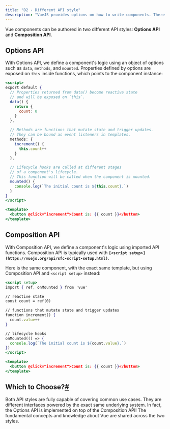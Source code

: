 ```yaml
---
title: "D2 - Different API style"
description: "VueJS provides options on how to write components. There are two API styles available – Options API and Composition API."
---
```


Vue components can be authored in two different API styles: **Options API** and **Composition API**.

## ****Options API****

With Options API, we define a component's logic using an object of options such as `data`, `methods`, and `mounted`. Properties defined by options are exposed on `this` inside functions, which points to the component instance:

```jsx
<script>
export default {
  // Properties returned from data() become reactive state
  // and will be exposed on `this`.
  data() {
    return {
      count: 0
    }
  },

  // Methods are functions that mutate state and trigger updates.
  // They can be bound as event listeners in templates.
  methods: {
    increment() {
      this.count++
    }
  },

  // Lifecycle hooks are called at different stages
  // of a component's lifecycle.
  // This function will be called when the component is mounted.
  mounted() {
    console.log(`The initial count is ${this.count}.`)
  }
}
</script>

<template>
  <button @click="increment">Count is: {{ count }}</button>
</template>
```

## Composition ****API****

With Composition API, we define a component's logic using imported API functions. Composition API is typically used with **`[<script setup>](https://vuejs.org/api/sfc-script-setup.html)`**.  

Here is the same component, with the exact same template, but using Composition API and `<script setup>`  instead:

```jsx
<script setup>
import { ref, onMounted } from 'vue'

// reactive state
const count = ref(0)

// functions that mutate state and trigger updates
function increment() {
  count.value++
}

// lifecycle hooks
onMounted(() => {
  console.log(`The initial count is ${count.value}.`)
})
</script>

<template>
  <button @click="increment">Count is: {{ count }}</button>
</template>
```

## **Which to Choose?[#](https://vuejs.org/guide/introduction.html#which-to-choose)**

Both API styles are fully capable of covering common use cases. They are different interfaces powered by the exact same underlying system. In fact, the Options API is implemented on top of the Composition API! The fundamental concepts and knowledge about Vue are shared across the two styles.